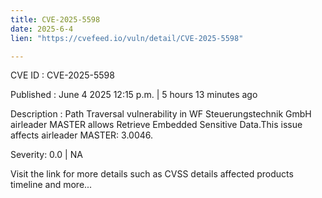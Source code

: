 ```yaml
---
title: CVE-2025-5598
date: 2025-6-4
lien: "https://cvefeed.io/vuln/detail/CVE-2025-5598"

---
```


CVE ID : CVE-2025-5598

Published :  June 4
2025
12:15 p.m. | 5 hours
13 minutes ago

Description : Path Traversal vulnerability in WF Steuerungstechnik GmbH airleader MASTER allows Retrieve Embedded Sensitive Data.This issue affects airleader MASTER: 3.0046.

Severity: 0.0 | NA

Visit the link for more details
such as CVSS details
affected products
timeline
and more...
